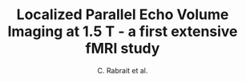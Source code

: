 ---
cat: ciel
subcat: neurophysics
bestof: false
author: C. Rabrait et al.
title: Localized Parallel Echo Volume Imaging at 1.5 T - a first extensive fMRI study
year: 2007
type: misc
---